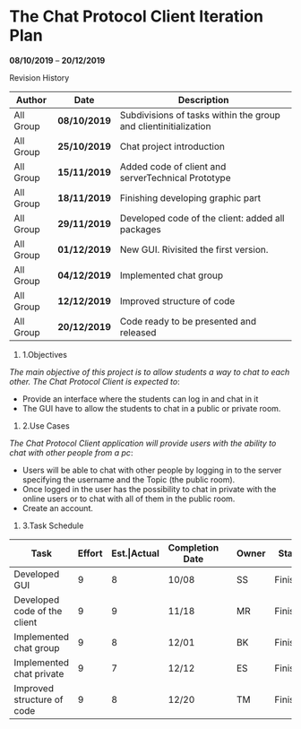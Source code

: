 # **The Chat Protocol Client** Iteration Plan

**08/10/2019** – **20/12/2019**

Revision History

| **Author** | **Date** | **Description** |
| --- | --- | --- |
| All Group | **08/10/2019** | Subdivisions of tasks within the group and clientinitialization |
| All Group | **25/10/2019** | Chat project introduction |
| All Group | **15/11/2019** | Added code of client and serverTechnical Prototype |
| All Group | **18/11/2019** | Finishing developing graphic part |
| All Group | **29/11/2019** | Developed code of the client: added all packages |
| All Group | **01/12/2019** | New GUI. Rivisited the first version. |
| All Group | **04/12/2019** | Implemented chat group |
| All Group | **12/12/2019** | Improved structure of code |
| All Group | **20/12/2019** | Code ready to be presented and released |

1. 1.Objectives

_The main objective of this project is to allow students a way to chat to each other. The Chat Protocol Client is expected to_:

- Provide an interface where the students can log in and chat in it
- The GUI have to allow the students to chat in a public or private room.

1. 2.Use Cases

_The Chat Protocol Client application will provide users with the ability to chat with other people from a pc_:

- Users will be able to chat with other people by logging in to the server specifying the username and the Topic (the public room).
- Once logged in the user has the possibility to chat in private with the online users or to chat with all of them in the public room.
- Create an account.

1. 3.Task Schedule


| **Task** | **Effort** | **Est.**\|**Actual** |**Completion Date**|| **Owner** | **Status**|
| --- | --- | --- | --- | --- |--- | --- |
| Developed GUI | 9 | 8 | 10/08 |   | SS | Finished |
| Developed code of the client | 9 | 9 | 11/18 |   | MR | Finished |
| Implemented chat group | 9 | 8 | 12/01 |   | BK | Finished |
| Implemented chat private | 9 | 7 | 12/12 |   | ES | Finished |
| Improved structure of code | 9 | 8 | 12/20 |   | TM | Finished |